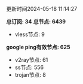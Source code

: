 更新时间2024-05-18 11:14:27

**总订阅: 34**
**总节点: 6439**
- vless节点: 9

**google ping有效节点: 625**
- v2ray节点: 61
- ss节点: 556
- trojan节点: 8
